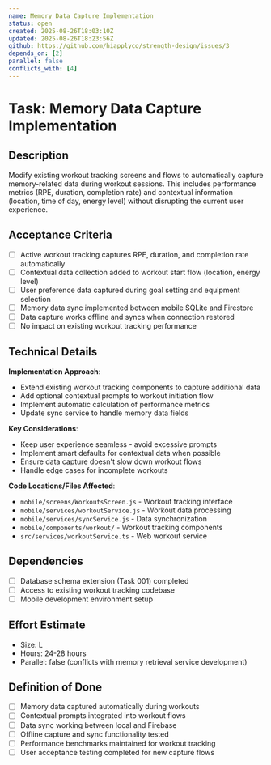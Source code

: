 ```yaml
---
name: Memory Data Capture Implementation
status: open
created: 2025-08-26T18:03:10Z
updated: 2025-08-26T18:23:56Z
github: https://github.com/hiapplyco/strength-design/issues/3
depends_on: [2]
parallel: false
conflicts_with: [4]
---
```


# Task: Memory Data Capture Implementation

## Description

Modify existing workout tracking screens and flows to automatically capture memory-related data during workout sessions. This includes performance metrics (RPE, duration, completion rate) and contextual information (location, time of day, energy level) without disrupting the current user experience.

## Acceptance Criteria

- [ ] Active workout tracking captures RPE, duration, and completion rate automatically
- [ ] Contextual data collection added to workout start flow (location, energy level)
- [ ] User preference data captured during goal setting and equipment selection
- [ ] Memory data sync implemented between mobile SQLite and Firestore
- [ ] Data capture works offline and syncs when connection restored
- [ ] No impact on existing workout tracking performance

## Technical Details

**Implementation Approach**:
- Extend existing workout tracking components to capture additional data
- Add optional contextual prompts to workout initiation flow
- Implement automatic calculation of performance metrics
- Update sync service to handle memory data fields

**Key Considerations**:
- Keep user experience seamless - avoid excessive prompts
- Implement smart defaults for contextual data when possible
- Ensure data capture doesn't slow down workout flows
- Handle edge cases for incomplete workouts

**Code Locations/Files Affected**:
- `mobile/screens/WorkoutsScreen.js` - Workout tracking interface
- `mobile/services/workoutService.js` - Workout data processing
- `mobile/services/syncService.js` - Data synchronization
- `mobile/components/workout/` - Workout tracking components
- `src/services/workoutService.ts` - Web workout service

## Dependencies

- [ ] Database schema extension (Task 001) completed
- [ ] Access to existing workout tracking codebase
- [ ] Mobile development environment setup

## Effort Estimate

- Size: L
- Hours: 24-28 hours
- Parallel: false (conflicts with memory retrieval service development)

## Definition of Done

- [ ] Memory data captured automatically during workouts
- [ ] Contextual prompts integrated into workout flows
- [ ] Data sync working between local and Firebase
- [ ] Offline capture and sync functionality tested
- [ ] Performance benchmarks maintained for workout tracking
- [ ] User acceptance testing completed for new capture flows
